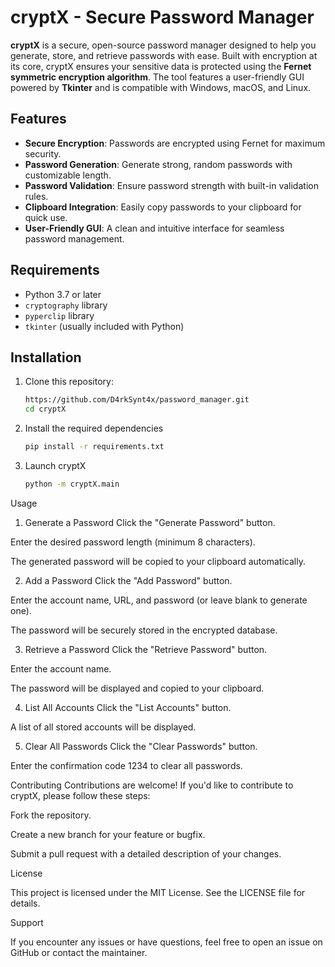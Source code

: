 # cryptX - Secure Password Manager

**cryptX** is a secure, open-source password manager designed to help you generate, store, and retrieve passwords with ease. Built with encryption at its core, cryptX ensures your sensitive data is protected using the **Fernet symmetric encryption algorithm**. The tool features a user-friendly GUI powered by **Tkinter** and is compatible with Windows, macOS, and Linux.

## Features

- **Secure Encryption**: Passwords are encrypted using Fernet for maximum security.
- **Password Generation**: Generate strong, random passwords with customizable length.
- **Password Validation**: Ensure password strength with built-in validation rules.
- **Clipboard Integration**: Easily copy passwords to your clipboard for quick use.
- **User-Friendly GUI**: A clean and intuitive interface for seamless password management.

## Requirements

- Python 3.7 or later
- `cryptography` library
- `pyperclip` library
- `tkinter` (usually included with Python)

## Installation

1. Clone this repository:
   ```bash
   https://github.com/D4rkSynt4x/password_manager.git
   cd cryptX
   

2.  Install the required dependencies
     ```bash
     pip install -r requirements.txt

3.  Launch cryptX
    ```bash
    python -m cryptX.main

Usage

1. Generate a Password
Click the "Generate Password" button.

Enter the desired password length (minimum 8 characters).

The generated password will be copied to your clipboard automatically.

2. Add a Password
Click the "Add Password" button.

Enter the account name, URL, and password (or leave blank to generate one).

The password will be securely stored in the encrypted database.

3. Retrieve a Password
Click the "Retrieve Password" button.

Enter the account name.

The password will be displayed and copied to your clipboard.

4. List All Accounts
Click the "List Accounts" button.

A list of all stored accounts will be displayed.

5. Clear All Passwords
Click the "Clear Passwords" button.

Enter the confirmation code 1234 to clear all passwords.

Contributing
Contributions are welcome! If you'd like to contribute to cryptX, please follow these steps:

Fork the repository.

Create a new branch for your feature or bugfix.

Submit a pull request with a detailed description of your changes.

License

This project is licensed under the MIT License. See the LICENSE file for details.

Support

If you encounter any issues or have questions, feel free to open an issue on GitHub or contact the maintainer.
